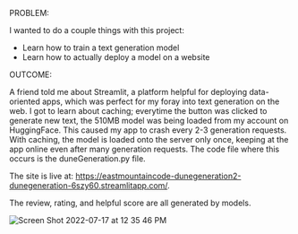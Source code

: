 PROBLEM:

I wanted to do a couple things with this project:

- Learn how to train a text generation model
- Learn how to actually deploy a model on a website


OUTCOME:

A friend told me about Streamlit, a platform helpful for deploying data-oriented apps, which was perfect for my foray into
text generation on the web. I got to learn about caching; everytime the button was clicked to generate new text, the 510MB model was being loaded from
my account on HuggingFace. This caused my app to crash every 2-3 generation requests. With caching, the model is loaded onto the server only once,
keeping at the app online even after many generation requests. The code file where this occurs is the duneGeneration.py file.

The site is live at: https://eastmountaincode-dunegeneration2-dunegeneration-6szy60.streamlitapp.com/.

The review, rating, and helpful score are all generated by models.

![Screen Shot 2022-07-17 at 12 35 46 PM](https://user-images.githubusercontent.com/59405316/179412651-d4f765b8-e7f2-47a3-bf5e-a806613eba5a.png)
